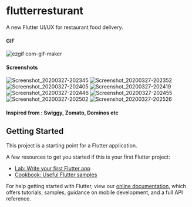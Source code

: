 # flutterresturant

A new Flutter UI/UX for restaurant  food delivery.

#### GIF
![ezgif com-gif-maker](https://user-images.githubusercontent.com/37204706/77772276-dd9cac00-706d-11ea-82af-d36aa7f0d0d6.gif)

#### Screenshots
![Screenshot_20200327-202345](https://user-images.githubusercontent.com/37204706/77769706-336f5500-706a-11ea-8fc4-013461228fa6.jpg)
![Screenshot_20200327-202352](https://user-images.githubusercontent.com/37204706/77769924-834e1c00-706a-11ea-9747-fa3dada2bba2.jpg)
![Screenshot_20200327-202405](https://user-images.githubusercontent.com/37204706/77769929-847f4900-706a-11ea-8d53-3ae99ca83b73.jpg)
![Screenshot_20200327-202419](https://user-images.githubusercontent.com/37204706/77769932-8517df80-706a-11ea-8fec-7b4f6ebcdce0.jpg)
![Screenshot_20200327-202446](https://user-images.githubusercontent.com/37204706/77769941-877a3980-706a-11ea-8b71-0fe58503f329.jpg)
![Screenshot_20200327-202455](https://user-images.githubusercontent.com/37204706/77769950-8812d000-706a-11ea-853e-3a366d4f57b5.jpg)
![Screenshot_20200327-202502](https://user-images.githubusercontent.com/37204706/77769953-88ab6680-706a-11ea-975b-c7cc305a6801.jpg)
![Screenshot_20200327-202526](https://user-images.githubusercontent.com/37204706/77769955-8943fd00-706a-11ea-9095-386394e39818.jpg)

#### Inspired from : Swiggy, Zomato, Dominos etc


## Getting Started

This project is a starting point for a Flutter application.

A few resources to get you started if this is your first Flutter project:

- [Lab: Write your first Flutter app](https://flutter.dev/docs/get-started/codelab)
- [Cookbook: Useful Flutter samples](https://flutter.dev/docs/cookbook)

For help getting started with Flutter, view our
[online documentation](https://flutter.dev/docs), which offers tutorials,
samples, guidance on mobile development, and a full API reference.
